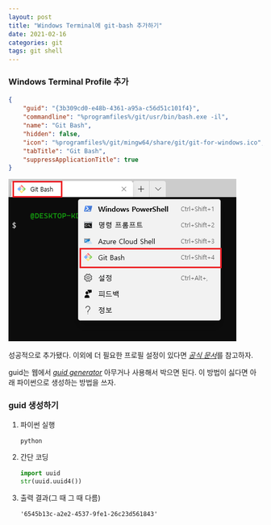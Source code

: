 ```yaml
---
layout: post
title: "Windows Terminal에 git-bash 추가하기"
date: 2021-02-16
categories: git
tags: git shell
---
```

### Windows Terminal Profile 추가
```json
{
    "guid": "{3b309cd0-e48b-4361-a95a-c56d51c101f4}",
    "commandline": "%programfiles%/git/usr/bin/bash.exe -il",
    "name": "Git Bash",
    "hidden": false,
    "icon": "%programfiles%/git/mingw64/share/git/git-for-windows.ico",
    "tabTitle": "Git Bash",
    "suppressApplicationTitle": true
}
```
![사진](/assets/imgs/posts/git/add-git-bash-in-windows-terminal-001.png)

성공적으로 추가됐다. 이외에 더 필요한 프로필 설정이 있다면 [*공식 문서*](https://docs.microsoft.com/ko-kr/windows/terminal/customize-settings/profile-general)를 참고하자.

guid는 웹에서 [*guid generator*](https://www.guidgenerator.com/) 아무거나 사용해서 박으면 된다. 이 방법이 싫다면 아래 파이썬으로 생성하는 방법을 쓰자.

### guid 생성하기
1. 파이썬 실행
    ```shell
    python
    ```
1. 간단 코딩
    ```python
    import uuid
    str(uuid.uuid4())
    ```
1. 출력 결과(그 때 그 때 다름)
    ```text
    '6545b13c-a2e2-4537-9fe1-26c23d561843'
    ```
